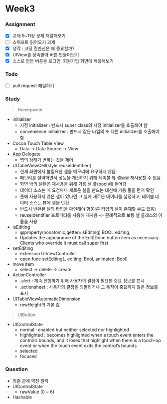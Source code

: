 # Week3

### Assignment
- [x] 교재 9~11장 문제 해결해보기
- [ ] 스위프트 읽어오기 과제
- [x] 생각 : 코딩 컨벤션은 왜 중요할까?
- [x] UIView를 상속받아 버튼 만들어보기
- [x] 스스로 만든 버튼을 로그인, 회원가입 화면에 적용해보기

### Todo
- [ ] pull request 해결하기

### Study
> Homepwner
- initializer
  - 지정 initializer : 반드시 super class의 지정 initializer를 호출해야 함
  - convenience initializer : 반드시 같은 타입의 또 다른 initializer를 호출해야 함
- Cocoa Touch Table View
  - Data -> Data Source -> View
- App Delegate
  - 앱의 상태가 변하는 것을 제어
- UITableViewCell(style:reuseIdentifier:)
  - 현재 화면에서 불필요한 셀을 메모리에 요구하지 않음
  - 메모리를 절약하면서 성능을 개선하기 위해 테이블 뷰 셀들을 재사용할 수 있음
  - 화면 밖의 셀들은 재사용을 위해 가용 셀 풀(pool)에 들어감
  - 데이터 소스는 매 요청마다 새로운 셀을 만드는 대신에 가용 풀을 먼저 확인
  - 풀에 사용하지 않은 셀이 있다면 그 셀에 새로운 데이터를 설정하고, 테이블 데이터 소스는 뷰에 셀을 반환
  - 반드시 반환된 셀의 타입을 확인해야 함(다른 타입의 셀이 존재할 수도 있음)
  - reuseIdentifier 프로퍼티를 사용해 재사용 -> 관례적으로 보통 셀 클래스의 이름을 사용
- isEditing
  - @property(nonatomic,getter=isEditing) BOOL editing;
  - Updates the appearance of the Edit|Done button item as necessary. Clients who override it must call super first
- setEditing
  - extension UIViewController
  - open func setEditing(_ editing: Bool, animated: Bool)
- move item
  - select -> delete -> create
- ActionController
  - .alert : 계속 진행하기 위해 사용자의 결정이 필요한 중요 정보를 표시
  - .actionsheet : 사용자의 결정을 되돌리거나 그 동작이 중요하지 않은 정보를 표시
- UITableViewAutomaticDimension
  - rowHeight의 기본 값

> UIButton
- UIControlState
  - normal : enabled but neither selected nor highlighted
  - highlighted : becomes highlighted when a touch event enters the control’s bounds, and it loses that highlight when there is a touch-up event or when the touch event exits the control’s bounds
  - selected
  - focused

### Question
- 의존 관계 역전 원칙
- UIControlState
  - rawValue (0 ~ 6)
- Hashable
